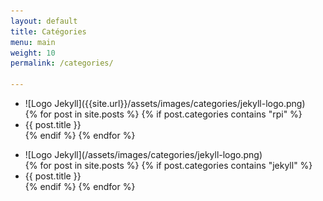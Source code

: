 ```yaml
---
layout: default
title: Catégories
menu: main
weight: 10
permalink: /categories/

---
```


<div>
<div>
<ul>
<li>
![Logo Jekyll]({{site.url}}/assets/images/categories/jekyll-logo.png)
</li>
{% for post in site.posts %} 
{% if post.categories contains "rpi" %}
 <li>{{ post.title }}</li> 
{% endif %}
{% endfor %}
</ul>
</div>
<div>
<ul>
<li>
![Logo Jekyll](/assets/images/categories/jekyll-logo.png)
</li>
{% for post in site.posts %} 
{% if post.categories contains "jekyll" %}
 <li>{{ post.title }}</li> 
{% endif %}
{% endfor %}
</ul>
</div>

</div>
